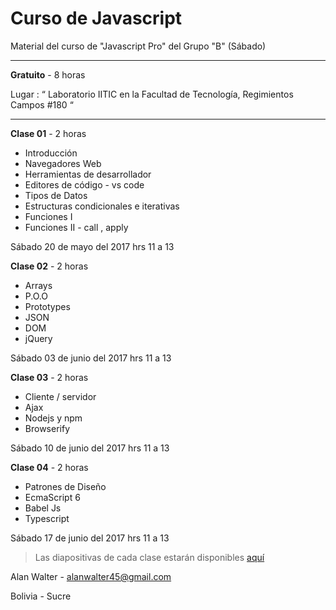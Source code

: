 # Curso de Javascript

Material del curso de "Javascript Pro" del Grupo "B" (Sábado)

----------

<b>Gratuito</b> - 8 horas 

Lugar : “ Laboratorio IITIC en la Facultad de Tecnología, Regimientos Campos #180 “

----------

<b>Clase 01</b> - 2 horas 
 
+ Introducción
+ Navegadores Web
+ Herramientas de desarrollador
+ Editores de código - vs code
+ Tipos de Datos
+ Estructuras condicionales e iterativas
+ Funciones I
+ Funciones II - call , apply

Sábado 20 de  mayo del 2017 hrs 11 a 13

<b>Clase 02</b> - 2 horas 
 
+ Arrays
+ P.O.O
+ Prototypes
+ JSON
+ DOM
+ jQuery

Sábado 03 de junio del 2017 hrs 11 a 13


<b>Clase 03</b> - 2 horas 
 
+ Cliente / servidor
+ Ajax
+ Nodejs y npm
+ Browserify

Sábado 10 de junio del 2017 hrs 11 a 13




<b>Clase 04</b> - 2 horas 
 
+ Patrones de Diseño
+ EcmaScript 6
+ Babel Js
+ Typescript
 
Sábado 17 de junio del 2017 hrs 11 a 13

> Las diapositivas de cada clase estarán disponibles [aquí](https://github.com/alanwalter45/Diapositivas)


Alan Walter - alanwalter45@gmail.com

Bolivia - Sucre

